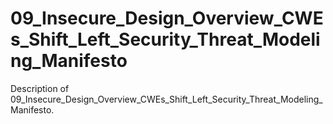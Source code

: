 # 09_Insecure_Design_Overview_CWEs_Shift_Left_Security_Threat_Modeling_Manifesto

Description of 09_Insecure_Design_Overview_CWEs_Shift_Left_Security_Threat_Modeling_Manifesto.